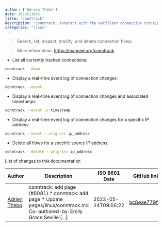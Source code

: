 ```yaml
---
author: ['Adrien Thebo']
date: 1652511982
title: "conntrack"
description: "conntrack, Interact with the Netfilter connection tracking system."
categories: "linux"
---
```

> Search, list, inspect, modify, and delete connection flows.

> More information: <https://manned.org/conntrack>.

- List all currently tracked connections:

```bash
conntrack --dump
```

- Display a real-time event log of connection changes:

```bash
conntrack --event
```

- Display a real-time event log of connection changes and associated timestamps:

```bash
conntrack --event -o timestamp
```

- Display a real-time event log of connection changes for a specific IP address:

```bash
conntrack --event --orig-src ip_address
```

- Delete all flows for a specific source IP address:

```bash
conntrack --delete --orig-src ip_address
```
List of changes to this documentation


Author | Description | ISO 8601 Date | GitHub link
------|-----|-----|-----
[Adrien Thebo](mailto:adrien@lagrange-automation.io) | conntrack: add page (#8081) * conntrack: add page * Update pages/linux/conntrack.md Co-authored-by: Emily Grace Seville [...] | 2022-05-14T09:06:22 | [bc8eae779fda](https://github.com/tldr-pages/tldr/commit/bc8eae779fda6c78cc1be86fd79dc562a1f0d27b)

